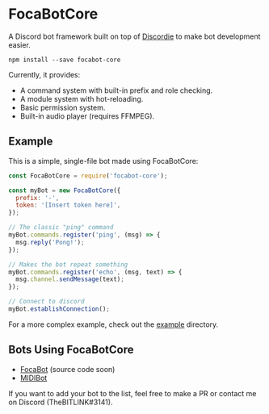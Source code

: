 # FocaBotCore

A Discord bot framework built on top of [Discordie](https://qeled.github.io/discordie/) to make bot development easier.

```npm install --save focabot-core```

Currently, it provides:

 - A command system with built-in prefix and role checking.
 - A module system with hot-reloading.
 - Basic permission system.
 - Built-in audio player (requires FFMPEG).

## Example

This is a simple, single-file bot made using FocaBotCore:

```javascript
const FocaBotCore = require('focabot-core');

const myBot = new FocaBotCore({
  prefix: '-',
  token: '[Insert token here]',
});

// The classic "ping" command
myBot.commands.register('ping', (msg) => {
  msg.reply('Pong!');
});

// Makes the bot repeat something
myBot.commands.register('echo', (msg, text) => {
  msg.channel.sendMessage(text);
});

// Connect to discord
myBot.establishConnection();
```

For a more complex example, check out the [example](example/) directory.

## Bots Using FocaBotCore

  - [FocaBot](https://bots.discord.pw/bots/181986129011146752) (source code soon)
  - [MIDIBot](https://bots.discord.pw/bots/206474253531348992)

If you want to add your bot to the list, feel free to make a PR or contact me on Discord (TheBITLINK#3141). 
